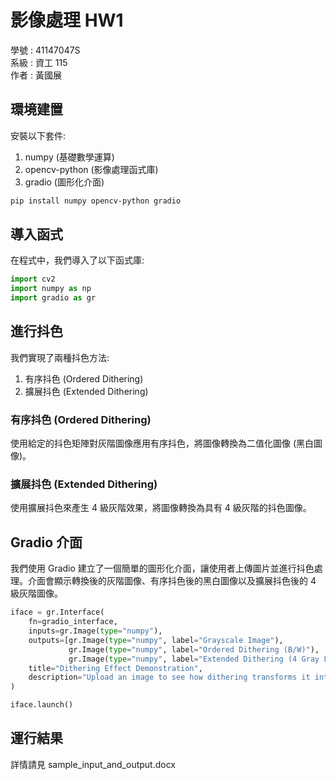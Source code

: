 # 影像處理 HW1

學號 : 41147047S  
系級 : 資工 115  
作者 : 黃國展  

## 環境建置

安裝以下套件:
1. numpy (基礎數學運算)
2. opencv-python (影像處理函式庫)
3. gradio (圖形化介面)

```bash
pip install numpy opencv-python gradio
```

## 導入函式

在程式中，我們導入了以下函式庫:
```python
import cv2
import numpy as np
import gradio as gr
```

## 進行抖色

我們實現了兩種抖色方法:
1. 有序抖色 (Ordered Dithering)
2. 擴展抖色 (Extended Dithering)

### 有序抖色 (Ordered Dithering)

使用給定的抖色矩陣對灰階圖像應用有序抖色，將圖像轉換為二值化圖像 (黑白圖像)。

### 擴展抖色 (Extended Dithering)

使用擴展抖色來產生 4 級灰階效果，將圖像轉換為具有 4 級灰階的抖色圖像。


## Gradio 介面

我們使用 Gradio 建立了一個簡單的圖形化介面，讓使用者上傳圖片並進行抖色處理。介面會顯示轉換後的灰階圖像、有序抖色後的黑白圖像以及擴展抖色後的 4 級灰階圖像。

```python
iface = gr.Interface(
    fn=gradio_interface,
    inputs=gr.Image(type="numpy"),
    outputs=[gr.Image(type="numpy", label="Grayscale Image"),
             gr.Image(type="numpy", label="Ordered Dithering (B/W)"),
             gr.Image(type="numpy", label="Extended Dithering (4 Gray Levels)")],
    title="Dithering Effect Demonstration",
    description="Upload an image to see how dithering transforms it into binary and 4-level grayscale images."
)

iface.launch()
```

## 運行結果
詳情請見 sample_input_and_output.docx 